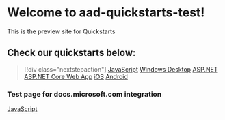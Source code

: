 # Welcome to aad-quickstarts-test!

This is the preview site for Quickstarts

## Check our quickstarts below:

> [!div class="nextstepaction"]
> [JavaScript](articles/active-directory/develop/quickstarts/active-directory-javascriptspa.md)
> [Windows Desktop](articles/active-directory/develop/quickstarts/active-directory-windesktop.md)
> [ASP.NET](articles/active-directory/develop/quickstarts/active-directory-aspnetwebapp.md)
> [ASP.NET Core Web App](articles/active-directory/develop/quickstarts/active-directory-aspnetcorewebapp.md)
> [iOS](articles/active-directory/develop/quickstarts/active-directory-ios.md)
> [Android](articles/active-directory/develop/quickstarts/active-directory-android.md)

### Test page for docs.microsoft.com integration

[JavaScript](articles/active-directory/develop/test.md)